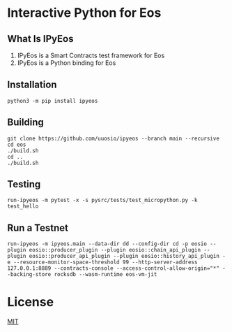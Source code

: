 # Interactive Python for Eos

## What Is IPyEos

1. IPyEos is a Smart Contracts test framework for Eos
2. IPyEos is a Python binding for Eos

## Installation

```
python3 -m pip install ipyeos
```

## Building

```
git clone https://github.com/uuosio/ipyeos --branch main --recursive
cd eos
./build.sh
cd ..
./build.sh
```


## Testing

```
run-ipyeos -m pytest -x -s pysrc/tests/test_micropython.py -k test_hello
```

## Run a Testnet

```
run-ipyeos -m ipyeos.main --data-dir dd --config-dir cd -p eosio --plugin eosio::producer_plugin --plugin eosio::chain_api_plugin --plugin eosio::producer_api_plugin --plugin eosio::history_api_plugin -e --resource-monitor-space-threshold 99 --http-server-address 127.0.0.1:8889 --contracts-console --access-control-allow-origin="*" --backing-store rocksdb --wasm-runtime eos-vm-jit
```

# License
[MIT](./LICENSE)
